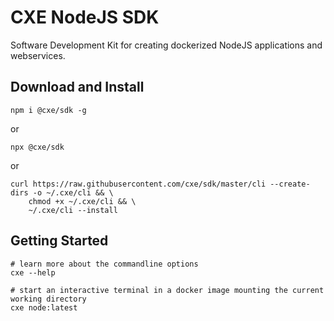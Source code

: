# CXE NodeJS SDK

Software Development Kit for creating dockerized NodeJS applications and webservices.

## Download and Install

```console
npm i @cxe/sdk -g
```
or
```console
npx @cxe/sdk
```
or
```console
curl https://raw.githubusercontent.com/cxe/sdk/master/cli --create-dirs -o ~/.cxe/cli && \
    chmod +x ~/.cxe/cli && \
    ~/.cxe/cli --install
```


## Getting Started
```console
# learn more about the commandline options
cxe --help

# start an interactive terminal in a docker image mounting the current working directory
cxe node:latest
```
